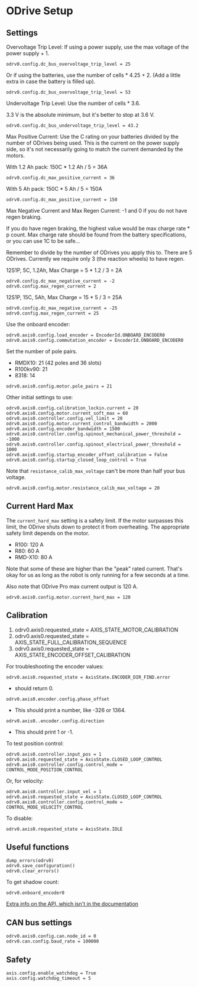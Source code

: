 # ODrive Setup

## Settings
Overvoltage Trip Level: If using a power supply, use the max voltage of the power supply + 1.
```
odrv0.config.dc_bus_overvoltage_trip_level = 25  
```
Or if using the batteries, use the number of cells * 4.25 + 2. (Add a little extra in case the battery is filled up).
```
odrv0.config.dc_bus_overvoltage_trip_level = 53
```
Undervoltage Trip Level: Use the number of cells * 3.6.

3.3 V is the absolute minimum, but it's better to stop at 3.6 V.
```
odrv0.config.dc_bus_undervoltage_trip_level = 43.2
```

Max Positive Current: Use the C rating on your batteries divided by the number of ODrives being used. This is the current on the power supply side, so it's not necessarily going to match the current demanded by the motors.

With 1.2 Ah pack:
150C * 1.2 Ah / 5 = 36A
```
odrv0.config.dc_max_positive_current = 36
```

With 5 Ah pack:
150C * 5 Ah / 5 = 150A
```
odrv0.config.dc_max_positive_current = 150
```


Max Negative Current and Max Regen Current: -1  and 0 if you do not have regen braking. 

If you do have regen braking, the highest value would be max charge rate * p count. Max charge rate should be found from the battery specifications, or you can use 1C to be safe...

Remember to divide by the number of ODrives you apply this to. There are 5 ODrives. Currently we require only 3 (the reaction wheels) to have regen.

12S1P, 5C, 1.2Ah, Max Charge = 5 * 1.2 / 3 = 2A

```
odrv0.config.dc_max_negative_current = -2
odrv0.config.max_regen_current = 2
```

12S1P, 15C, 5Ah, Max Charge = 15 * 5 / 3 = 25A

```
odrv0.config.dc_max_negative_current = -25
odrv0.config.max_regen_current = 25
```

Use the onboard encoder:
```
odrv0.axis0.config.load_encoder = EncoderId.ONBOARD_ENCODER0
odrv0.axis0.config.commutation_encoder = EncoderId.ONBOARD_ENCODER0
```

Set the number of pole pairs.
 - RMDX10: 21 (42 poles and 36 slots)
 - R100kv90: 21
 - 8318: 14

```
odrv0.axis0.config.motor.pole_pairs = 21
```

Other initial settings to use:
```
odrv0.axis0.config.calibration_lockin.current = 20
odrv0.axis0.config.motor.current_soft_max = 60
odrv0.axis0.controller.config.vel_limit = 20
odrv0.axis0.config.motor.current_control_bandwidth = 2000
odrv0.axis0.config.encoder_bandwidth = 1500
odrv0.axis0.controller.config.spinout_mechanical_power_threshold = -1000
odrv0.axis0.controller.config.spinout_electrical_power_threshold = 1000
odrv0.axis0.config.startup_encoder_offset_calibration = False
odrv0.axis0.config.startup_closed_loop_control = True
```
Note that `resistance_calib_max_voltage` can't be more than half your bus voltage.

```
odrv0.axis0.config.motor.resistance_calib_max_voltage = 20
```

## Current Hard Max
The `current_hard_max` setting is a safety limit. If the motor surpasses this limit, the ODrive shuts down to protect it from overheating. The appropriate safety limit depends on the motor.

- R100: 120 A
- R80: 60 A
- RMD-X10: 80 A

Note that some of these are higher than the "peak" rated current. That's okay for us as long as the robot is only running for a few seconds at a time.

Also note that ODrive Pro max current output is 120 A.

```
odrv0.axis0.config.motor.current_hard_max = 120
```


## Calibration

1. odrv0.axis0.requested_state = AXIS_STATE_MOTOR_CALIBRATION
2. odrv0.axis0.requested_state = AXIS_STATE_FULL_CALIBRATION_SEQUENCE
3. odrv0.axis0.requested_state = AXIS_STATE_ENCODER_OFFSET_CALIBRATION

For troubleshooting the encoder values:
```
odrv0.axis0.requested_state = AxisState.ENCODER_DIR_FIND.error
```
- should return 0.

```
odrv0.axis0.encoder.config.phase_offset
```
- This should print a number, like -326 or 1364.

```
odrv0.axis0..encoder.config.direction
```
- This should print 1 or -1.

To test position control:
```
odrv0.axis0.controller.input_pos = 1
odrv0.axis0.requested_state = AxisState.CLOSED_LOOP_CONTROL
odrv0.axis0.controller.config.control_mode = CONTROL_MODE_POSITION_CONTROL
```
Or, for velocity:
```
odrv0.axis0.controller.input_vel = 1
odrv0.axis0.requested_state = AxisState.CLOSED_LOOP_CONTROL
odrv0.axis0.controller.config.control_mode = CONTROL_MODE_VELOCITY_CONTROL
```
To disable:
```
odrv0.axis0.requested_state = AxisState.IDLE
```

## Useful functions
```
dump_errors(odrv0)
odrv0.save_configuration()
odrv0.clear_errors()
```

To get shadow count:
```
odrv0.onboard_encoder0
```

[Extra info on the API, which isn't in the documentation](https://github.com/odriverobotics/ODrive/blob/master/Firmware/odrive-interface.yaml)

## CAN bus settings

```
odrv0.axis0.config.can.node_id = 0
odrv0.can.config.baud_rate = 100000
```
## Safety
```
axis.config.enable_watchdog = True
axis.config.watchdog_timeout = 5
```

